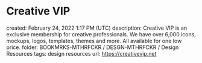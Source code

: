 # Creative VIP

created: February 24, 2022 1:17 PM (UTC)
description: Creative VIP is an exclusive membership for creative professionals. We have over 6,000 icons, mockups, logos, templates, themes and more. All available for one low price.
folder: BOOKMRKS-MTHRFCKR / DESGN-MTHRFCKR / Design Resources
tags: design resources
url: https://creativevip.net